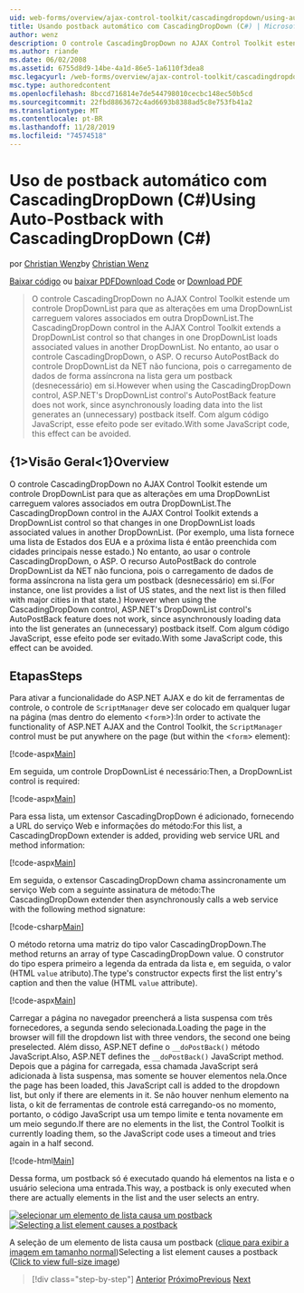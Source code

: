 ```yaml
---
uid: web-forms/overview/ajax-control-toolkit/cascadingdropdown/using-auto-postback-with-cascadingdropdown-cs
title: Usando postback automático com CascadingDropDown (C#) | Microsoft Docs
author: wenz
description: O controle CascadingDropDown no AJAX Control Toolkit estende um controle DropDownList para que as alterações em uma DropDownList carreguem valores associados em anoth...
ms.author: riande
ms.date: 06/02/2008
ms.assetid: 6755d8d9-14be-4a1d-86e5-1a6110f3dea8
msc.legacyurl: /web-forms/overview/ajax-control-toolkit/cascadingdropdown/using-auto-postback-with-cascadingdropdown-cs
msc.type: authoredcontent
ms.openlocfilehash: 8bccd716814e7de544798010cecbc148ec50b5cd
ms.sourcegitcommit: 22fbd8863672c4ad6693b8388ad5c8e753fb41a2
ms.translationtype: MT
ms.contentlocale: pt-BR
ms.lasthandoff: 11/28/2019
ms.locfileid: "74574518"
---
```

# <a name="using-auto-postback-with-cascadingdropdown-c"></a><span data-ttu-id="6a18c-103">Uso de postback automático com CascadingDropDown (C#)</span><span class="sxs-lookup"><span data-stu-id="6a18c-103">Using Auto-Postback with CascadingDropDown (C#)</span></span>

<span data-ttu-id="6a18c-104">por [Christian Wenz](https://github.com/wenz)</span><span class="sxs-lookup"><span data-stu-id="6a18c-104">by [Christian Wenz](https://github.com/wenz)</span></span>

<span data-ttu-id="6a18c-105">[Baixar código](https://download.microsoft.com/download/9/0/7/907760b1-2c60-4f81-aeb6-ca416a573b0d/cascadingdropdown3.cs.zip) ou [baixar PDF](https://download.microsoft.com/download/2/d/c/2dc10e34-6983-41d4-9c08-f78f5387d32b/cascadingdropdown3CS.pdf)</span><span class="sxs-lookup"><span data-stu-id="6a18c-105">[Download Code](https://download.microsoft.com/download/9/0/7/907760b1-2c60-4f81-aeb6-ca416a573b0d/cascadingdropdown3.cs.zip) or [Download PDF](https://download.microsoft.com/download/2/d/c/2dc10e34-6983-41d4-9c08-f78f5387d32b/cascadingdropdown3CS.pdf)</span></span>

> <span data-ttu-id="6a18c-106">O controle CascadingDropDown no AJAX Control Toolkit estende um controle DropDownList para que as alterações em uma DropDownList carreguem valores associados em outra DropDownList.</span><span class="sxs-lookup"><span data-stu-id="6a18c-106">The CascadingDropDown control in the AJAX Control Toolkit extends a DropDownList control so that changes in one DropDownList loads associated values in another DropDownList.</span></span> <span data-ttu-id="6a18c-107">No entanto, ao usar o controle CascadingDropDown, o ASP. O recurso AutoPostBack do controle DropDownList da NET não funciona, pois o carregamento de dados de forma assíncrona na lista gera um postback (desnecessário) em si.</span><span class="sxs-lookup"><span data-stu-id="6a18c-107">However when using the CascadingDropDown control, ASP.NET's DropDownList control's AutoPostBack feature does not work, since asynchronously loading data into the list generates an (unnecessary) postback itself.</span></span> <span data-ttu-id="6a18c-108">Com algum código JavaScript, esse efeito pode ser evitado.</span><span class="sxs-lookup"><span data-stu-id="6a18c-108">With some JavaScript code, this effect can be avoided.</span></span>

## <a name="overview"></a><span data-ttu-id="6a18c-109">{1&gt;Visão Geral&lt;1}</span><span class="sxs-lookup"><span data-stu-id="6a18c-109">Overview</span></span>

<span data-ttu-id="6a18c-110">O controle CascadingDropDown no AJAX Control Toolkit estende um controle DropDownList para que as alterações em uma DropDownList carreguem valores associados em outra DropDownList.</span><span class="sxs-lookup"><span data-stu-id="6a18c-110">The CascadingDropDown control in the AJAX Control Toolkit extends a DropDownList control so that changes in one DropDownList loads associated values in another DropDownList.</span></span> <span data-ttu-id="6a18c-111">(Por exemplo, uma lista fornece uma lista de Estados dos EUA e a próxima lista é então preenchida com cidades principais nesse estado.) No entanto, ao usar o controle CascadingDropDown, o ASP. O recurso AutoPostBack do controle DropDownList da NET não funciona, pois o carregamento de dados de forma assíncrona na lista gera um postback (desnecessário) em si.</span><span class="sxs-lookup"><span data-stu-id="6a18c-111">(For instance, one list provides a list of US states, and the next list is then filled with major cities in that state.) However when using the CascadingDropDown control, ASP.NET's DropDownList control's AutoPostBack feature does not work, since asynchronously loading data into the list generates an (unnecessary) postback itself.</span></span> <span data-ttu-id="6a18c-112">Com algum código JavaScript, esse efeito pode ser evitado.</span><span class="sxs-lookup"><span data-stu-id="6a18c-112">With some JavaScript code, this effect can be avoided.</span></span>

## <a name="steps"></a><span data-ttu-id="6a18c-113">Etapas</span><span class="sxs-lookup"><span data-stu-id="6a18c-113">Steps</span></span>

<span data-ttu-id="6a18c-114">Para ativar a funcionalidade do ASP.NET AJAX e do kit de ferramentas de controle, o controle de `ScriptManager` deve ser colocado em qualquer lugar na página (mas dentro do elemento &lt;`form`&gt;):</span><span class="sxs-lookup"><span data-stu-id="6a18c-114">In order to activate the functionality of ASP.NET AJAX and the Control Toolkit, the `ScriptManager` control must be put anywhere on the page (but within the &lt;`form`&gt; element):</span></span>

[!code-aspx[Main](using-auto-postback-with-cascadingdropdown-cs/samples/sample1.aspx)]

<span data-ttu-id="6a18c-115">Em seguida, um controle DropDownList é necessário:</span><span class="sxs-lookup"><span data-stu-id="6a18c-115">Then, a DropDownList control is required:</span></span>

[!code-aspx[Main](using-auto-postback-with-cascadingdropdown-cs/samples/sample2.aspx)]

<span data-ttu-id="6a18c-116">Para essa lista, um extensor CascadingDropDown é adicionado, fornecendo a URL do serviço Web e informações do método:</span><span class="sxs-lookup"><span data-stu-id="6a18c-116">For this list, a CascadingDropDown extender is added, providing web service URL and method information:</span></span>

[!code-aspx[Main](using-auto-postback-with-cascadingdropdown-cs/samples/sample3.aspx)]

<span data-ttu-id="6a18c-117">Em seguida, o extensor CascadingDropDown chama assincronamente um serviço Web com a seguinte assinatura de método:</span><span class="sxs-lookup"><span data-stu-id="6a18c-117">The CascadingDropDown extender then asynchronously calls a web service with the following method signature:</span></span>

[!code-csharp[Main](using-auto-postback-with-cascadingdropdown-cs/samples/sample4.cs)]

<span data-ttu-id="6a18c-118">O método retorna uma matriz do tipo valor CascadingDropDown.</span><span class="sxs-lookup"><span data-stu-id="6a18c-118">The method returns an array of type CascadingDropDown value.</span></span> <span data-ttu-id="6a18c-119">O construtor do tipo espera primeiro a legenda da entrada da lista e, em seguida, o valor (HTML `value` atributo).</span><span class="sxs-lookup"><span data-stu-id="6a18c-119">The type's constructor expects first the list entry's caption and then the value (HTML `value` attribute).</span></span>

[!code-aspx[Main](using-auto-postback-with-cascadingdropdown-cs/samples/sample5.aspx)]

<span data-ttu-id="6a18c-120">Carregar a página no navegador preencherá a lista suspensa com três fornecedores, a segunda sendo selecionada.</span><span class="sxs-lookup"><span data-stu-id="6a18c-120">Loading the page in the browser will fill the dropdown list with three vendors, the second one being preselected.</span></span> <span data-ttu-id="6a18c-121">Além disso, ASP.NET define o `__doPostBack()` método JavaScript.</span><span class="sxs-lookup"><span data-stu-id="6a18c-121">Also, ASP.NET defines the `__doPostBack()` JavaScript method.</span></span> <span data-ttu-id="6a18c-122">Depois que a página for carregada, essa chamada JavaScript será adicionada à lista suspensa, mas somente se houver elementos nela.</span><span class="sxs-lookup"><span data-stu-id="6a18c-122">Once the page has been loaded, this JavaScript call is added to the dropdown list, but only if there are elements in it.</span></span> <span data-ttu-id="6a18c-123">Se não houver nenhum elemento na lista, o kit de ferramentas de controle está carregando-os no momento, portanto, o código JavaScript usa um tempo limite e tenta novamente em um meio segundo.</span><span class="sxs-lookup"><span data-stu-id="6a18c-123">If there are no elements in the list, the Control Toolkit is currently loading them, so the JavaScript code uses a timeout and tries again in a half second.</span></span>

[!code-html[Main](using-auto-postback-with-cascadingdropdown-cs/samples/sample6.html)]

<span data-ttu-id="6a18c-124">Dessa forma, um postback só é executado quando há elementos na lista e o usuário seleciona uma entrada.</span><span class="sxs-lookup"><span data-stu-id="6a18c-124">This way, a postback is only executed when there are actually elements in the list and the user selects an entry.</span></span>

<span data-ttu-id="6a18c-125">[![selecionar um elemento de lista causa um postback](using-auto-postback-with-cascadingdropdown-cs/_static/image2.png)](using-auto-postback-with-cascadingdropdown-cs/_static/image1.png)</span><span class="sxs-lookup"><span data-stu-id="6a18c-125">[![Selecting a list element causes a postback](using-auto-postback-with-cascadingdropdown-cs/_static/image2.png)](using-auto-postback-with-cascadingdropdown-cs/_static/image1.png)</span></span>

<span data-ttu-id="6a18c-126">A seleção de um elemento de lista causa um postback ([clique para exibir a imagem em tamanho normal](using-auto-postback-with-cascadingdropdown-cs/_static/image3.png))</span><span class="sxs-lookup"><span data-stu-id="6a18c-126">Selecting a list element causes a postback ([Click to view full-size image](using-auto-postback-with-cascadingdropdown-cs/_static/image3.png))</span></span>

> [!div class="step-by-step"]
> <span data-ttu-id="6a18c-127">[Anterior](presetting-list-entries-with-cascadingdropdown-cs.md)
> [Próximo](filling-a-list-using-cascadingdropdown-vb.md)</span><span class="sxs-lookup"><span data-stu-id="6a18c-127">[Previous](presetting-list-entries-with-cascadingdropdown-cs.md)
[Next](filling-a-list-using-cascadingdropdown-vb.md)</span></span>
